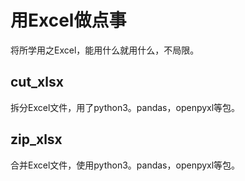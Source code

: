 # 用Excel做点事
将所学用之Excel，能用什么就用什么，不局限。
## cut_xlsx
拆分Excel文件，用了python3。pandas，openpyxl等包。
## zip_xlsx
合并Excel文件，使用python3。pandas，openpyxl等包。
